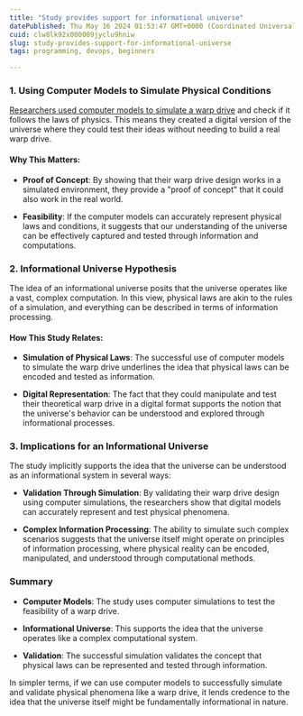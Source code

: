 ```yaml
---
title: "Study provides support for informational universe"
datePublished: Thu May 16 2024 01:53:47 GMT+0000 (Coordinated Universal Time)
cuid: clw8lk92x000009jyclu9hniw
slug: study-provides-support-for-informational-universe
tags: programming, devops, beginners

---
```


### 1\. Using Computer Models to Simulate Physical Conditions

[Researchers used computer models to simulate a warp drive](https://iopscience.iop.org/article/10.1088/1361-6382/ad26aa) and check if it follows the laws of physics. This means they created a digital version of the universe where they could test their ideas without needing to build a real warp drive.

#### Why This Matters:

* **Proof of Concept**: By showing that their warp drive design works in a simulated environment, they provide a "proof of concept" that it could also work in the real world.
    
* **Feasibility**: If the computer models can accurately represent physical laws and conditions, it suggests that our understanding of the universe can be effectively captured and tested through information and computations.
    

### 2\. Informational Universe Hypothesis

The idea of an informational universe posits that the universe operates like a vast, complex computation. In this view, physical laws are akin to the rules of a simulation, and everything can be described in terms of information processing.

#### How This Study Relates:

* **Simulation of Physical Laws**: The successful use of computer models to simulate the warp drive underlines the idea that physical laws can be encoded and tested as information.
    
* **Digital Representation**: The fact that they could manipulate and test their theoretical warp drive in a digital format supports the notion that the universe's behavior can be understood and explored through informational processes.
    

### 3\. Implications for an Informational Universe

The study implicitly supports the idea that the universe can be understood as an informational system in several ways:

* **Validation Through Simulation**: By validating their warp drive design using computer simulations, the researchers show that digital models can accurately represent and test physical phenomena.
    
* **Complex Information Processing**: The ability to simulate such complex scenarios suggests that the universe itself might operate on principles of information processing, where physical reality can be encoded, manipulated, and understood through computational methods.
    

### Summary

* **Computer Models**: The study uses computer simulations to test the feasibility of a warp drive.
    
* **Informational Universe**: This supports the idea that the universe operates like a complex computational system.
    
* **Validation**: The successful simulation validates the concept that physical laws can be represented and tested through information.
    

In simpler terms, if we can use computer models to successfully simulate and validate physical phenomena like a warp drive, it lends credence to the idea that the universe itself might be fundamentally informational in nature.